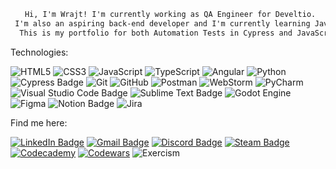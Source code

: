 <div align="center">
  
```html
  Hi, I'm Wrajt! I'm currently working as QA Engineer for Develtio. 
 I'm also an aspiring back-end developer and I'm currently learning JavaScript.
  This is my portfolio for both Automation Tests in Cypress and JavaScript projects.
  ```


<!---
Wrajt/Wrajt is a ✨ special ✨ repository because its `README.md` (this file) appears on your GitHub profile.
You can click the Preview link to take a look at your changes.
--->
</div>
Technologies:

![HTML5](https://img.shields.io/badge/-HTML5-E34F26?style=flat-square&logo=html5&logoColor=white)
![CSS3](https://img.shields.io/badge/-CSS3-1572B6?style=flat-square&logo=css3)
![JavaScript](https://img.shields.io/badge/-JavaScript-black?style=flat-square&logo=javascript)
![TypeScript](https://img.shields.io/badge/typescript-%23007ACC.svg?style=for-the-badge&logo=typescript&logoColor=white)
![Angular](https://img.shields.io/badge/angular-%23DD0031.svg?style=for-the-badge&logo=angular&logoColor=white)
![Python](https://img.shields.io/badge/python-3670A0?style=for-the-badge&logo=python&logoColor=ffdd54)
![Cypress Badge](https://img.shields.io/badge/Cypress-17202C?logo=cypress&logoColor=fff&style=flat-square)
![Git](https://img.shields.io/badge/-Git-black?style=flat-square&logo=git)
![GitHub](https://img.shields.io/badge/-GitHub-181717?style=flat-square&logo=github)
![Postman](https://img.shields.io/badge/Postman-black?style=flat-square&logo=postman)
![WebStorm](https://img.shields.io/badge/webstorm-143?style=for-the-badge&logo=webstorm&logoColor=white&color=black)
![PyCharm](https://img.shields.io/badge/pycharm-143?style=for-the-badge&logo=pycharm&logoColor=black&color=black&labelColor=green)
![Visual Studio Code Badge](https://img.shields.io/badge/Visual%20Studio%20Code-007ACC?logo=visualstudiocode&logoColor=fff&style=flat-square)
![Sublime Text Badge](https://img.shields.io/badge/Sublime%20Text-FF9800?logo=sublimetext&logoColor=fff&style=flat-square)
![Godot Engine](https://img.shields.io/badge/GODOT-%23FFFFFF.svg?style=for-the-badge&logo=godot-engine)
![Figma](https://img.shields.io/badge/figma-%23F24E1E.svg?style=for-the-badge&logo=figma&logoColor=white)
![Notion Badge](https://img.shields.io/badge/Notion-000?logo=notion&logoColor=fff&style=flat-square)
![Jira](https://img.shields.io/badge/jira-%230A0FFF.svg?style=for-the-badge&logo=jira&logoColor=white)



Find me here:

<a href="https://www.linkedin.com/in/kgrabarek59/" target="_blank">![LinkedIn Badge](https://img.shields.io/badge/LinkedIn-0A66C2?logo=linkedin&logoColor=fff&style=flat-square)</a>
<a href="mailto:kgrabarek59@gmail.com" target="_blank">![Gmail Badge](https://img.shields.io/badge/Gmail-EA4335?logo=gmail&logoColor=fff&style=flat-square)</a>
<a href="https://discordapp.com/users/240861268863352834/" target="_blank">![Discord Badge](https://img.shields.io/badge/Discord-5865F2?logo=discord&logoColor=fff&style=flat-square)</a>
<a href="https://steamcommunity.com/id/wrrrajt/" target="_blank">![Steam Badge](https://img.shields.io/badge/Steam-000?logo=steam&logoColor=fff&style=flat-square)</a>
<a href="https://www.codecademy.com/profiles/Wrajt_" target="_blank">![Codecademy](https://img.shields.io/badge/Codecademy-FFF0E5?style=for-the-badge&logo=codecademy&logoColor=1F243A)</a>
<a href="https://www.codewars.com/users/Wrajt" target="_blank">![Codewars](https://img.shields.io/badge/Codewars-B1361E?style=for-the-badge&logo=codewars&logoColor=grey)</a>
![Exercism](https://img.shields.io/badge/Exercism-009CAB?style=for-the-badge&logo=exercism&logoColor=white)
